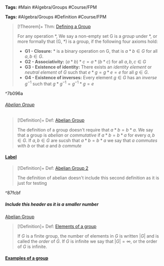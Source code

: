 **Tags:** #Main #Algebra/Groups #Course/FPM 

**Tags:** #Algebra/Groups #Definition #Course/FPM

> [!Theorem]+ Thm: [Defining a Group](../../../tests/content/b/Defining%20a%20Group.md)
> 
> For any operation $\ast$, We say a non-empty set G is a *group* under $\ast$, or more formally that (G, $\ast$) is a group, if the following four axioms hold:
> - **G1 - Closure:** $\ast$ is a binary operation on G, that is $a\ast b \in G$ for all $a,b\in G$.
> - **G2 - Associativity:** $(a\ast b) \ast c =a\ast(b\ast c)$ for all $a,b,c\in G$
> - **G3 - Existence of identity:** There exists an *identity element* or *neutral element* of $G$ such that $e\ast g = g\ast e = e$ for all $g\in G$. 
> - **G4 - Existence of inverses:** Every element $g\in G$ has an *inverse* $g^{-1}$ such that $g\ast g^{-1}=g^{-1}\ast g = e$

^7b096a
###### [Abelian Group](../../../tests/content/b/Abelian%20Group.md)

> [!Definition]+ Def: [Abelian Group](../../../tests/content/b/Abelian%20Group.md)
> 
> The definition of a group doesn't require that $a\ast b = b\ast a$.
> We say that a group is *abelian* or *commutative* if $a\ast b = b\ast a$ for every $a,b\in G$. If $a,b\in G$ are sucsh that $a\ast b = b\ast a$ we say that $a$ *commutes* with $b$ or that $a$ and $b$ *commute*


#### [Label](../../../tests/content/b/Abelian%20Group.md)

> [!Definition]+ Def: [Abelian Group 2](../../../tests/content/b/Abelian%20Group.md)
> 
> The definition of abelian doesn't include this second definition as it is just for testing

^87fcbf

##### Include this header as it is a smaller number
[Abelian Group](../../../tests/content/b/Abelian%20Group.md)


> [!Definition]+ Def: [Elements of a group](../../../tests/content/b/Elements%20of%20a%20group.md)
> 
> If $G$ is a finite group, the number of elements in $G$ is written $\lvert G \rvert$ and is called the *order* of $G$. If $G$ is infinite we say that $\lvert G \rvert = \infty$, or the order of $G$ is infinite.

#### [Examples of a group](../../../tests/content/b/Examples%20of%20a%20group.md)